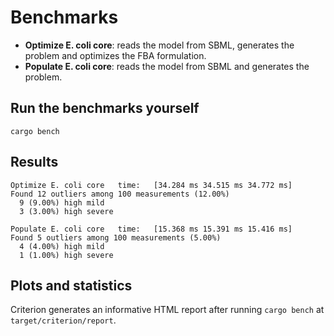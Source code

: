 # Benchmarks
* **Optimize E. coli core**: reads the model from SBML, generates the problem and
optimizes the FBA formulation.
* **Populate E. coli core**: reads the model from SBML and generates the problem.

## Run the benchmarks yourself
```
cargo bench
```

## Results
```
Optimize E. coli core   time:   [34.284 ms 34.515 ms 34.772 ms]
Found 12 outliers among 100 measurements (12.00%)
  9 (9.00%) high mild
  3 (3.00%) high severe

Populate E. coli core   time:   [15.368 ms 15.391 ms 15.416 ms]
Found 5 outliers among 100 measurements (5.00%)
  4 (4.00%) high mild
  1 (1.00%) high severe
```

## Plots and statistics
Criterion generates an informative HTML report after running `cargo bench` at
`target/criterion/report`.
